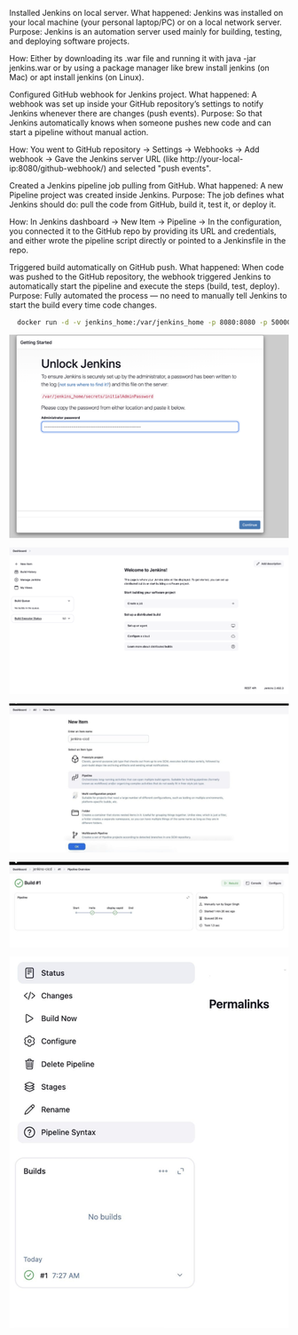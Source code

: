 Installed Jenkins on local server. What happened: Jenkins was installed on your local machine (your personal laptop/PC) or on a local network server.
Purpose: Jenkins is an automation server used mainly for building, testing, and deploying software projects.

How: Either by downloading its .war file and running it with java -jar jenkins.war or by using a package manager like brew install jenkins (on Mac) or apt install jenkins (on Linux).

Configured GitHub webhook for Jenkins project. What happened: A webhook was set up inside your GitHub repository’s settings to notify Jenkins whenever there are changes (push events).
Purpose: So that Jenkins automatically knows when someone pushes new code and can start a pipeline without manual action.

How: You went to GitHub repository → Settings → Webhooks → Add webhook → Gave the Jenkins server URL (like http://your-local-ip:8080/github-webhook/) and selected "push events".

Created a Jenkins pipeline job pulling from GitHub. What happened: A new Pipeline project was created inside Jenkins.
Purpose: The job defines what Jenkins should do: pull the code from GitHub, build it, test it, or deploy it.

How: In Jenkins dashboard → New Item → Pipeline → In the configuration, you connected it to the GitHub repo by providing its URL and credentials, and either wrote the pipeline script directly or pointed to a Jenkinsfile in the repo.

Triggered build automatically on GitHub push. What happened: When code was pushed to the GitHub repository, the webhook triggered Jenkins to automatically start the pipeline and execute the steps (build, test, deploy).
Purpose: Fully automated the process — no need to manually tell Jenkins to start the build every time code changes.

 ```bash
   docker run -d -v jenkins_home:/var/jenkins_home -p 8080:8080 -p 50000:50000 --restart=on-failure jenkins/jenkins:lts-jdk17
   ```
![img.png](img.png)

![img_1.png](img_1.png)

![img_2.png](img_2.png)

![img_3.png](img_3.png)

![img_4.png](img_4.png)





